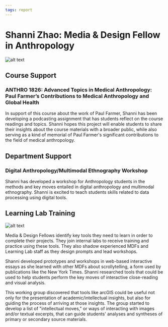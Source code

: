 ```yaml
---
tags: report
---
```


# Shanni Zhao: Media & Design Fellow in Anthropology

![alt text](https://files.slack.com/files-pri/T0HTW3H0V-F03U7AE1L65/untitled_02_216_copy.jpg?pub_secret=cd69e8f9ac)

## Course Support

### ANTHRO 1826: Advanced Topics in Medical Anthropology: Paul Farmer’s Contributions to Medical Anthropology and Global Health

In support of this course about the work of Paul Farmer, Shanni has been developing a podcasting assignment that has students reflect on the course readings and topics. Shanni hopes this project will enable students to share their insights about the course materials with a broader public, while also serving as a kind of memorial of Paul Farmer's significant contributions to the field of medical anthropology. 

## Department Support

### Digital Anthropology/Multimodal Ethnography Workshop

Shanni has developed a workshop for Anthropology students in the methods and key moves entailed in digital anthropology and multimodal ethnography. Shanni is excited to teach students skills related to data processing using digital tools. 

## Learning Lab Training

![alt text](https://files.slack.com/files-pri/T0HTW3H0V-F04CBN2JTEU/img_3181-edit.jpg?pub_secret=4eba9c6029)

Media & Design Fellows identify key tools they need to learn in order to complete their projects. They join internal labs to receive training and practice using these tools. They also shadow experienced MDFs and Learning Lab staff as they design prompts and lead workshops. 

Shanni developed prototypes and workshops in web-based interactive essays as she learned with other MDFs about scrollytelling, a form used by publications like the New York Times. Shanni researched tools that could be used to help students perform the key moves of interactive close-reading and visual analysis.

This working group discovered that tools like arcGIS could be useful not only for the presentation of academic/intellectual insights, but also for guiding the process of arriving at those insights.  The group started to develop a list of "intellectual moves," or ways of interacting with images and/or textual excerpts, that can guide students' analyses and syntheses of primary or secondary source materials.
